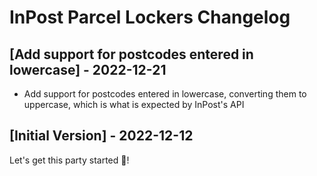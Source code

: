 # InPost Parcel Lockers Changelog

## [Add support for postcodes entered in lowercase] - 2022-12-21

* Add support for postcodes entered in lowercase, converting them to uppercase, which is what is expected by InPost's API

## [Initial Version] - 2022-12-12

Let's get this party started 🥳!